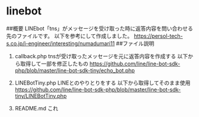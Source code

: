 # linebot
##概要
LINEbot「tns」がメッセージを受け取った時に返答内容を問い合わせる先のファイルです。
以下を参考にして作成しました。
https://persol-tech-s.co.jp/i-engineer/interesting/numadumari11
##ファイル説明
1. callback.php
tnsが受け取ったメッセージを元に返答内容を作成する
以下から取得して一部を修正したもの
https://github.com/line/line-bot-sdk-php/blob/master/line-bot-sdk-tiny/echo_bot.php

2. LINEBotTiny.php
LINEとのやりとりをする
以下から取得してそのまま使用
https://github.com/line/line-bot-sdk-php/blob/master/line-bot-sdk-tiny/LINEBotTiny.php

3. README.md
これ
